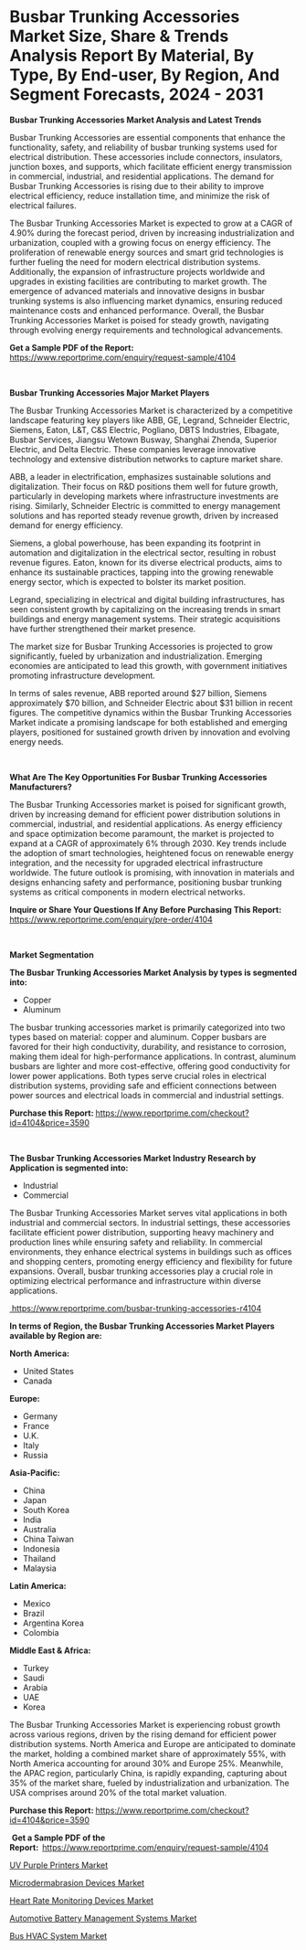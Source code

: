 <p><h1>Busbar Trunking Accessories Market Size, Share & Trends Analysis Report By Material, By Type, By End-user, By Region, And Segment Forecasts, 2024 - 2031</h1></p><p><strong>Busbar Trunking Accessories Market Analysis and Latest Trends</strong></p>
<p><p>Busbar Trunking Accessories are essential components that enhance the functionality, safety, and reliability of busbar trunking systems used for electrical distribution. These accessories include connectors, insulators, junction boxes, and supports, which facilitate efficient energy transmission in commercial, industrial, and residential applications. The demand for Busbar Trunking Accessories is rising due to their ability to improve electrical efficiency, reduce installation time, and minimize the risk of electrical failures.</p><p>The Busbar Trunking Accessories Market is expected to grow at a CAGR of 4.90% during the forecast period, driven by increasing industrialization and urbanization, coupled with a growing focus on energy efficiency. The proliferation of renewable energy sources and smart grid technologies is further fueling the need for modern electrical distribution systems. Additionally, the expansion of infrastructure projects worldwide and upgrades in existing facilities are contributing to market growth. The emergence of advanced materials and innovative designs in busbar trunking systems is also influencing market dynamics, ensuring reduced maintenance costs and enhanced performance. Overall, the Busbar Trunking Accessories Market is poised for steady growth, navigating through evolving energy requirements and technological advancements.</p></p>
<p><strong>Get a Sample PDF of the Report:&nbsp;</strong> <a href="https://www.reportprime.com/enquiry/request-sample/4104">https://www.reportprime.com/enquiry/request-sample/4104</a></p>
<p>&nbsp;</p>
<p><strong>Busbar Trunking Accessories Major Market Players</strong></p>
<p><p>The Busbar Trunking Accessories Market is characterized by a competitive landscape featuring key players like ABB, GE, Legrand, Schneider Electric, Siemens, Eaton, L&T, C&S Electric, Pogliano, DBTS Industries, Elbagate, Busbar Services, Jiangsu Wetown Busway, Shanghai Zhenda, Superior Electric, and Delta Electric. These companies leverage innovative technology and extensive distribution networks to capture market share.</p><p>ABB, a leader in electrification, emphasizes sustainable solutions and digitalization. Their focus on R&D positions them well for future growth, particularly in developing markets where infrastructure investments are rising. Similarly, Schneider Electric is committed to energy management solutions and has reported steady revenue growth, driven by increased demand for energy efficiency.</p><p>Siemens, a global powerhouse, has been expanding its footprint in automation and digitalization in the electrical sector, resulting in robust revenue figures. Eaton, known for its diverse electrical products, aims to enhance its sustainable practices, tapping into the growing renewable energy sector, which is expected to bolster its market position.</p><p>Legrand, specializing in electrical and digital building infrastructures, has seen consistent growth by capitalizing on the increasing trends in smart buildings and energy management systems. Their strategic acquisitions have further strengthened their market presence.</p><p>The market size for Busbar Trunking Accessories is projected to grow significantly, fueled by urbanization and industrialization. Emerging economies are anticipated to lead this growth, with government initiatives promoting infrastructure development.</p><p>In terms of sales revenue, ABB reported around $27 billion, Siemens approximately $70 billion, and Schneider Electric about $31 billion in recent figures. The competitive dynamics within the Busbar Trunking Accessories Market indicate a promising landscape for both established and emerging players, positioned for sustained growth driven by innovation and evolving energy needs.</p></p>
<p>&nbsp;</p>
<p><strong>What Are The Key Opportunities For Busbar Trunking Accessories Manufacturers?</strong></p>
<p><p>The Busbar Trunking Accessories market is poised for significant growth, driven by increasing demand for efficient power distribution solutions in commercial, industrial, and residential applications. As energy efficiency and space optimization become paramount, the market is projected to expand at a CAGR of approximately 6% through 2030. Key trends include the adoption of smart technologies, heightened focus on renewable energy integration, and the necessity for upgraded electrical infrastructure worldwide. The future outlook is promising, with innovation in materials and designs enhancing safety and performance, positioning busbar trunking systems as critical components in modern electrical networks.</p></p>
<p><strong>Inquire or Share Your Questions If Any Before Purchasing This Report:</strong> <a href="https://www.reportprime.com/enquiry/pre-order/4104">https://www.reportprime.com/enquiry/pre-order/4104</a></p>
<p>&nbsp;</p>
<p><strong>Market Segmentation</strong></p>
<p><strong>The Busbar Trunking Accessories Market Analysis by types is segmented into:</strong></p>
<p><ul><li>Copper</li><li>Aluminum</li></ul></p>
<p><p>The busbar trunking accessories market is primarily categorized into two types based on material: copper and aluminum. Copper busbars are favored for their high conductivity, durability, and resistance to corrosion, making them ideal for high-performance applications. In contrast, aluminum busbars are lighter and more cost-effective, offering good conductivity for lower power applications. Both types serve crucial roles in electrical distribution systems, providing safe and efficient connections between power sources and electrical loads in commercial and industrial settings.</p></p>
<p><strong>Purchase this Report:&nbsp;</strong><a href="https://www.reportprime.com/checkout?id=4104&price=3590">https://www.reportprime.com/checkout?id=4104&price=3590</a></p>
<p>&nbsp;</p>
<p><strong>The Busbar Trunking Accessories Market Industry Research by Application is segmented into:</strong></p>
<p><ul><li>Industrial</li><li>Commercial</li></ul></p>
<p><p>The Busbar Trunking Accessories Market serves vital applications in both industrial and commercial sectors. In industrial settings, these accessories facilitate efficient power distribution, supporting heavy machinery and production lines while ensuring safety and reliability. In commercial environments, they enhance electrical systems in buildings such as offices and shopping centers, promoting energy efficiency and flexibility for future expansions. Overall, busbar trunking accessories play a crucial role in optimizing electrical performance and infrastructure within diverse applications.</p></p>
<p><a href="https://www.reportprime.com/busbar-trunking-accessories-r4104">&nbsp;https://www.reportprime.com/busbar-trunking-accessories-r4104</a></p>
<p><strong>In terms of Region, the Busbar Trunking Accessories Market Players available by Region are:</strong></p>
<p>
    <p> <strong> North America: </strong>
        <ul>
            <li>United States</li>
            <li>Canada</li>
        </ul>
        </p> 
    <p> <strong> Europe: </strong>
        <ul>
            <li>Germany</li>
            <li>France</li>
            <li>U.K.</li>
            <li>Italy</li>
            <li>Russia</li>
        </ul>
        </p> 
    <p> <strong> Asia-Pacific: </strong>
        <ul>
            <li>China</li>
            <li>Japan</li>
            <li>South Korea</li>
            <li>India</li>
            <li>Australia</li>
            <li>China Taiwan</li>
            <li>Indonesia</li>
            <li>Thailand</li>
            <li>Malaysia</li>
        </ul>
        </p> 
    <p> <strong> Latin America: </strong>
        <ul>
            <li>Mexico</li>
            <li>Brazil</li>
            <li>Argentina Korea</li>
            <li>Colombia</li>
        </ul>
        </p> 
    <p> <strong> Middle East & Africa: </strong>
        <ul>
            <li>Turkey</li>
            <li>Saudi</li>
            <li>Arabia</li>
            <li>UAE</li>
            <li>Korea</li>
        </ul>
    </p>
    </p>
<p><p>The Busbar Trunking Accessories Market is experiencing robust growth across various regions, driven by the rising demand for efficient power distribution systems. North America and Europe are anticipated to dominate the market, holding a combined market share of approximately 55%, with North America accounting for around 30% and Europe 25%. Meanwhile, the APAC region, particularly China, is rapidly expanding, capturing about 35% of the market share, fueled by industrialization and urbanization. The USA comprises around 20% of the total market valuation.</p></p>
<p><strong>Purchase this Report: </strong><a href="https://www.reportprime.com/checkout?id=4104&price=3590">https://www.reportprime.com/checkout?id=4104&price=3590</a></p>
<p>&nbsp;<strong>Get a Sample PDF of the Report:&nbsp;&nbsp;</strong><a href="https://www.reportprime.com/enquiry/request-sample/4104">https://www.reportprime.com/enquiry/request-sample/4104</a></p>
<p><strong></strong></p>
<p><p><a href="https://github.com/FassouRP/Market-Research-Report-List-6/blob/main/uv-purple-printers-market.md">UV Purple Printers Market</a></p><p><a href="https://www.linkedin.com/pulse/future-innovation-global-microdermabrasion-devices-market-uojse?trackingId=uIbumnjfTrOjY%2FDFE94mPw%3D%3D">Microdermabrasion Devices Market</a></p><p><a href="https://www.linkedin.com/pulse/heart-rate-monitoring-devices-market-research-report-forecast-cbqye?trackingId=U%2F3XncxPR6eetqN%2BztvA5g%3D%3D">Heart Rate Monitoring Devices Market</a></p><p><a href="https://issuu.com/reportprime-2/docs/automotive-battery-management-syste_47443dfae54a42">Automotive Battery Management Systems Market</a></p><p><a href="https://issuu.com/reportprime-2/docs/bus-hvac-system-market-size-2030.pp_6a1fb2483e787d">Bus HVAC System Market</a></p></p>